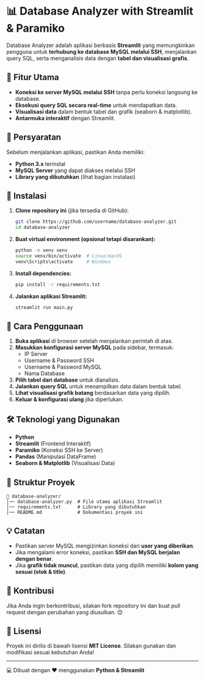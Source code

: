 # 📊 Database Analyzer with Streamlit & Paramiko

Database Analyzer adalah aplikasi berbasis **Streamlit** yang memungkinkan pengguna untuk **terhubung ke database MySQL melalui SSH**, menjalankan query SQL, serta menganalisis data dengan **tabel dan visualisasi grafis**.

## 🚀 **Fitur Utama**
- **Koneksi ke server MySQL melalui SSH** tanpa perlu koneksi langsung ke database.
- **Eksekusi query SQL secara real-time** untuk mendapatkan data.
- **Visualisasi data** dalam bentuk tabel dan grafik (seaborn & matplotlib).
- **Antarmuka interaktif** dengan Streamlit.

## 📌 **Persyaratan**
Sebelum menjalankan aplikasi, pastikan Anda memiliki:
- **Python 3.x** terinstal
- **MySQL Server** yang dapat diakses melalui SSH
- **Library yang dibutuhkan** (lihat bagian instalasi)

## 🔧 **Instalasi**

1. **Clone repository ini** (jika tersedia di GitHub):
   ```bash
   git clone https://github.com/username/database-analyzer.git
   cd database-analyzer
   ```
2. **Buat virtual environment (opsional tetapi disarankan):**
   ```bash
   python -m venv venv
   source venv/bin/activate  # Linux/macOS
   venv\Scripts\activate     # Windows
   ```
3. **Install dependencies:**
   ```bash
   pip install -r requirements.txt
   ```
4. **Jalankan aplikasi Streamlit:**
   ```bash
   streamlit run main.py
   ```

## 🎯 **Cara Penggunaan**
1. **Buka aplikasi** di browser setelah menjalankan perintah di atas.
2. **Masukkan konfigurasi server MySQL** pada sidebar, termasuk:
   - IP Server
   - Username & Password SSH
   - Username & Password MySQL
   - Nama Database
3. **Pilih tabel dari database** untuk dianalisis.
4. **Jalankan query SQL** untuk menampilkan data dalam bentuk tabel.
5. **Lihat visualisasi grafik batang** berdasarkan data yang dipilih.
6. **Keluar & konfigurasi ulang** jika diperlukan.

## 🛠 **Teknologi yang Digunakan**
- **Python**
- **Streamlit** (Frontend Interaktif)
- **Paramiko** (Koneksi SSH ke Server)
- **Pandas** (Manipulasi DataFrame)
- **Seaborn & Matplotlib** (Visualisasi Data)

## 📜 **Struktur Proyek**
```
📁 database-analyzer/
│── database-analyzer.py  # File utama aplikasi Streamlit
│── requirements.txt      # Library yang dibutuhkan
│── README.md             # Dokumentasi proyek ini
```

## 💡 **Catatan**
- Pastikan server MySQL mengizinkan koneksi dari **user yang diberikan**.
- Jika mengalami error koneksi, pastikan **SSH dan MySQL berjalan dengan benar**.
- Jika **grafik tidak muncul**, pastikan data yang dipilih memiliki **kolom yang sesuai (stok & title)**.

## 🤝 **Kontribusi**
Jika Anda ingin berkontribusi, silakan fork repository ini dan buat pull request dengan perubahan yang diusulkan. 😊

## 📜 **Lisensi**
Proyek ini dirilis di bawah lisensi **MIT License**. Silakan gunakan dan modifikasi sesuai kebutuhan Anda!

---
💻 Dibuat dengan ❤️ menggunakan **Python & Streamlit**
